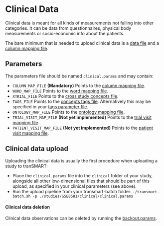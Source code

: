 Clinical Data
================

Clinical data is meant for all kinds of measurements not falling into other
categories. It can be data from questionnaires, physical body measurements or
socio-economic info about the patients.

The bare minimum that is needed to upload clinical data is a [data file](clinical_data_file.md) and a [column mapping file](column-mapping.md).

Parameters
------------
The parameters file should be named `clinical.params` and may contain:
- `COLUMN_MAP_FILE` **(Mandatory)** Points to the [column mapping file](column-mapping.md).
- `WORD_MAP_FILE` Points to the [word mapping file](word-mapping.md).
- `XTRIAL_FILE` Points to the [cross study concepts file](xtrial.md).
- `TAGS_FILE` Points to the [concepts tags file](tags.md). Alternatively this may be specified in your [tags parameter file](tags.md).
- `ONTOLOGY_MAP_FILE` Points to the [ontology mapping file](ontology-mapping.md).
- `TRIAL_VISIT_MAP_FILE` **(Not yet implemented)** Points to the [trial visit mapping file](trial-visit-mapping.md).
- `PATIENT_VISIT_MAP_FILE` **(Not yet implemented)** Points to the [patient visit mapping file](patient-visit-mapping.md).

Clinical data upload
------------
Uploading the clinical data is usually the first procedure when uploading a study to tranSMART:
- Place the `clinical.params` file into the `clinical` folder of your study, alongside all other low-dimensional files that should be part of this upload, as specified in your clinical parameters (see above).
- Run the upload pipeline from your transmart-batch folder: `./transmart-batch.sh -p ./studies/GSE8581/clinical/clinical.params`

#### Clinical data deletion
Clinical data observations can be deleted by running the [backout.params](backout.md).
